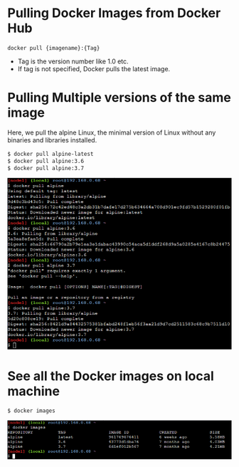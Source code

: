 # Pulling Docker Images from Docker Hub

```
docker pull {imagename}:{Tag}
```
* Tag is the version number like 1.0 etc.
* If tag is not specified, Docker pulls the latest image.

# Pulling Multiple versions of the same image

Here, we pull the alpine Linux, the minimal version of Linux without any binaries and libraries installed.
```
$ docker pull alpine-latest 
$ docker pull alpine:3.6
$ docker pull alpine:3.7
```

![img](img/3_pull.png)

# See all the Docker images on local machine

```
$ docker images
```

![img](img/3_alpine.png)

